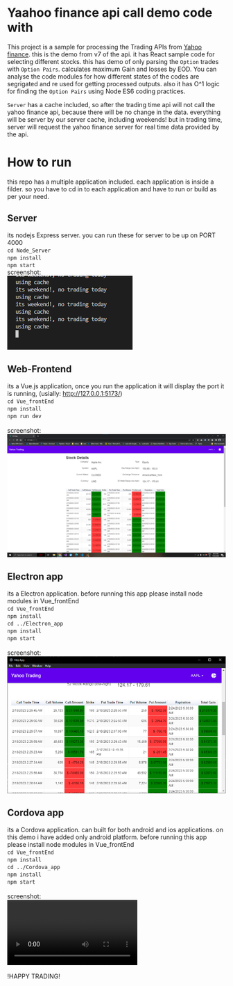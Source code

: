 # Yaahoo finance api call demo code with 
This project is a sample for processing the Trading APIs from [Yahoo finance](https://finance.yahoo.com/).
this is the demo from v7 of the api.
it has React sample code for selecting different stocks.
this has demo of only parsing the `Option` trades with `Option Pairs`.
calculates maximum Gain and losses by EOD.
You can analyse the code modules for how different states of the codes are segrigated and re used for getting processed outputs.
also it has O^1 logic for finding the `Option Pairs` using Node ES6 coding practices.

`Server` has a cache included, so after the trading time api will not call the yahoo finance api, because there will be no change in the data. everything will be server by our server cache, including weekends!
but in trading time, server will request the yahoo finance server for real time data provided by the api.

# How to run
this repo has a multiple application included. each application is inside a filder. so you have to cd in to each application and have to run or build as per your need.

## Server
its nodejs Express server.
you can run these for server to be up on PORT 4000<br>
`cd Node_Server`<br>
`npm install`<br>
`npm start`<br>
screenshot:<br>
![alt Node_Server](./screenshots/node_server.png)

## Web-Frontend
its a Vue.js application, once you run the application it will display the port it is running, (usially: http://127.0.0.1:5173/)<br>
`cd Vue_frontEnd`<br>
`npm install`<br>
`npm run dev`<br>
<br>
screenshot:<br>
![alt Vue_frontEnd](./screenshots/vue_app.png)

## Electron app
its a Electron application. before running this app please install node modules in Vue_frontEnd<br>
`cd Vue_frontEnd`<br>
`npm install`<br>
`cd ../Electron_app`<br>
`npm install`<br>
`npm start`<br>
<br>
screenshot:<br>
![alt Electron_app](./screenshots/electron_app.png)

## Cordova app
its a Cordova application. can built for both android and ios applications. on this demo i have added only android platform.
before running this app please install node modules in Vue_frontEnd<br>
`cd Vue_frontEnd`<br>
`npm install`<br>
`cd ../Cordova_app`<br>
`npm install`<br>
`npm start`<br>
<br>
screenshot:<br>
![alt Cordova_app](./screenshots/Cordova_app.webm)

!HAPPY TRADING!